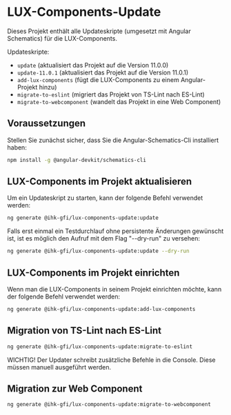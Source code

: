 # LUX-Components-Update

Dieses Projekt enthält alle Updateskripte (umgesetzt mit Angular Schematics) für die LUX-Components.

Updateskripte:

- `update` (aktualisiert das Projekt auf die Version 11.0.0)
- `update-11.0.1` (aktualisiert das Projekt auf die Version 11.0.1)
- `add-lux-components` (fügt die LUX-Components zu einem Angular-Projekt hinzu)
- `migrate-to-eslint` (migriert das Projekt von TS-Lint nach ES-Lint)
- `migrate-to-webcomponent` (wandelt das Projekt in eine Web Component)

## Voraussetzungen

Stellen Sie zunächst sicher, dass Sie die Angular-Schematics-Cli installiert haben:

```bash
npm install -g @angular-devkit/schematics-cli
```

## LUX-Components im Projekt aktualisieren

Um ein Updateskript zu starten, kann der folgende Befehl verwendet werden:

```bash
ng generate @ihk-gfi/lux-components-update:update
```

Falls erst einmal ein Testdurchlauf ohne persistente Änderungen gewünscht ist,
ist es möglich den Aufruf mit dem Flag "--dry-run" zu versehen:

```bash
ng generate @ihk-gfi/lux-components-update:update --dry-run
```

## LUX-Components im Projekt einrichten

Wenn man die LUX-Components in seinem Projekt einrichten möchte, kann der folgende Befehl verwendet werden:

```bash
ng generate @ihk-gfi/lux-components-update:add-lux-components
```

## Migration von TS-Lint nach ES-Lint
```bash
ng generate @ihk-gfi/lux-components-update:migrate-to-eslint
```

WICHTIG! Der Updater schreibt zusätzliche Befehle in die Console. Diese müssen manuell ausgeführt werden.

## Migration zur Web Component
```bash
ng generate @ihk-gfi/lux-components-update:migrate-to-webcomponent
```
